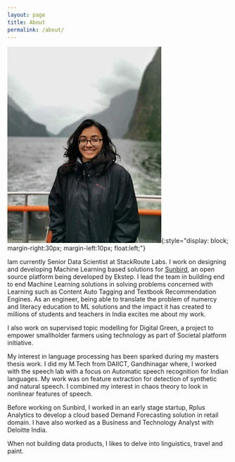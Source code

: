 ```yaml
---
layout: page
title: About
permalink: /about/
---
```


<!---![At Milford Sound,NZ](/assets/about/Dp.jpeg){:style="float: right;margin-right: 7px;margin-top: 7px;"}--->


![At Milford Sound,NZ](/assets/about/image1.jpg){:style="display: block; margin-right:30px; margin-left:10px; float:left;"}


Iam currently Senior Data Scientist at StackRoute Labs. I work on designing and developing Machine Learning based solutions for [Sunbird](https://github.com/project-sunbird/sunbird-ml-workbench), an open source platform being developed by Ekstep. I lead the team in building end to end Machine Learning solutions in solving problems concerned with Learning such as Content Auto Tagging and Textbook Recommendation Engines. As an engineer, being able to translate the problem of numercy and literacy education to ML solutions and the impact it has created to millions of students and teachers in India excites me about my work. 

I also work on supervised topic modelling for Digital Green, a project to empower smallholder farmers using technology as part of Societal platform initiative.

My interest in language processing has been sparked during my masters thesis work. I did my M.Tech from DAIICT, Gandhinagar where, I worked with the speech lab with a focus on Automatic speech recognition for Indian languages. My work was on feature extraction for detection of synthetic and natural speech. I combined my interest in chaos theory to look in nonlinear features of speech.

Before working on Sunbird, I worked in an early stage startup, Rplus Analytics to develop a cloud based Demand Forecasting solution in retail domain. I have also worked as a Business and Technology Analyst with Deloitte India.

When not building data products, I likes to delve into linguistics, travel and paint.

